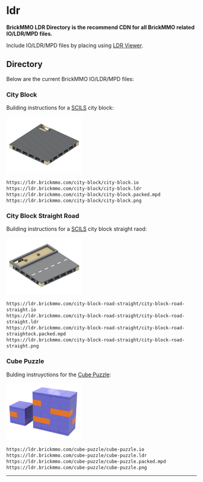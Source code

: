 # ldr

<style>@import url("//cdn.brickmmo.com/readme@1.0.0/readme.css");</style>

**BrickMMO LDR Directory is the recommend CDN for all BrickMMO related IO/LDR/MPD files.**

Include IO/LDR/MPD files by placing using [LDR Viewer](https://pages.codeadam.ca/ldr-viewer/).

## Directory

Below are the current BrickMMO IO/LDR/MPD files:

### City Block

Building instructions for a [SCILS](https://scils.brickmmo.com/) city block:

<img alt="City Block Studio Files" src="city-block/city-block.png" width="200">

```
https://ldr.brickmmo.com/city-block/city-block.io
https://ldr.brickmmo.com/city-block/city-block.ldr
https://ldr.brickmmo.com/city-block/city-block.packed.mpd
https://ldr.brickmmo.com/city-block/city-block.png
```

### City Block Straight Road

Building instructions for a [SCILS](https://scils.brickmmo.com/) city block straight raod:

<img alt="City Block Studio Files" src="city-block-road-straight/city-block-road-straight.png" width="200">

```
https://ldr.brickmmo.com/city-block-road-straight/city-block-road-straight.io
https://ldr.brickmmo.com/city-block-road-straight/city-block-road-straight.ldr
https://ldr.brickmmo.com/city-block-road-straight/city-block-road-straightock.packed.mpd
https://ldr.brickmmo.com/city-block-road-straight/city-block-road-straight.png
```

### Cube Puzzle

Bulding instruyctions for the [Cube Puzzle](https://activities.codeadam.ca/cube):

<img alt="Cube Puzzle Studio Files" src="cube-puzzle/cube-puzzle.png" width="200">

```
https://ldr.brickmmo.com/cube-puzzle/cube-puzzle.io
https://ldr.brickmmo.com/cube-puzzle/cube-puzzle.ldr
https://ldr.brickmmo.com/cube-puzzle/cube-puzzle.packed.mpd
https://ldr.brickmmo.com/cube-puzzle/cube-puzzle.png
```

---

<a href="https://brickmmo.com">
<img src="https://cdn.brickmmo.com/images@1.0.0/brickmmo-logo-coloured-horizontal.png" width="100" alt="">
</a>

<script src="https://cdn.brickmmo.com/bar@1.0.0/bar.js"></script>


